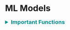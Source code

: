 <h1 id="mlmodels">ML Models</h1>

<div style='width:1000px;margin:auto'>

<details><summary style='font-size:18px;color:darkcyan'> <b>Important Functions</b> </summary>
<p>

<details><summary><b>Random Model</b></summary><p>
~~~python
# Random model.
def RandomModel(y_test, numOfClasses):
    '''
    This function builds a random model that predicts the class labels randomly.
    INPUT:
        - y_test: (Series) the series which we want to predict.
        - numOfClasses: (int) number of class labels in our dataset.
    OUTPUT:
        - y_pred: (array) contains the probability for each class, and it will be helpful if
        we have metric like 'log loss'.
    '''
    len_y = len(y_test)
    y_pred = np.zeros((len_y, numOfClasses))
    for i in range(len_y):
        rand_probs = np.random.rand(1, numOfClasses)
        y_pred[i] = ((rand_probs/sum(sum(rand_probs)))[0])
    return y_pred
~~~
</p></details> 

<details><summary>Plot <b>Features Importance</b></summary>
<p>
<p><a href="file:///media/mosaab/Volume/Personal/Development/Courses%20Docs/Kaggle's%20Notebooks/3_Home%20Credit%20Loans/1_Start%20Here:%20A%20Gentle%20Introduction.html#Model-Interpretation:-Feature-Importances"><b>Result</b></a> </p>

<p><a href="https://www.kaggle.com/willkoehrsen/a-complete-introduction-and-walkthrough"><b>Best Notebook</b></a> </p>
~~~python
# Take the important features from the model.
feature_importance_values = rf.feature_importances_
feature_importance = pd.DataFrame({'feature': features, 'importance': feature_importance_values})

def plot_feature_importances(df, n = 10, threshold = None):
    """Plots n most important features. Also plots the cumulative importance if
    threshold is specified and prints the number of features needed to reach threshold cumulative importance.
    Intended for use with any tree-based feature importances. 

    Args:
        df (dataframe): Dataframe of feature importances. Columns must be "feature" and "importance".

        n (int): Number of most important features to plot. Default is 15.

        threshold (float): Threshold for cumulative importance plot. If not provided, no plot is made. Default is None.

    Returns:
        df (dataframe): Dataframe ordered by feature importances with a normalized column (sums to 1) 
                        and a cumulative importance column

    Note:

        * Normalization in this case means sums to 1. 
        * Cumulative importance is calculated by summing features from most to least important
        * A threshold of 0.9 will show the most important features needed to reach 90% of cumulative importance

    """
    plt.style.use('fivethirtyeight')

    # Sort features with most important at the head
    df = df.sort_values('importance', ascending = False).reset_index(drop = True)

    # Normalize the feature importances to add up to one and calculate cumulative importance
    df['importance_normalized'] = df['importance'] / df['importance'].sum()
    df['cumulative_importance'] = np.cumsum(df['importance_normalized'])

    plt.rcParams['font.size'] = 12

    # Bar plot of n most important features
    df.loc[:n, :].plot.barh(y = 'importance_normalized', 
                            x = 'feature', color = 'darkgreen', 
                            edgecolor = 'k', figsize = (12, 8),
                            legend = False, linewidth = 2)

    plt.xlabel('Normalized Importance', size = 18); plt.ylabel(''); 
    plt.title(f'{n} Most Important Features', size = 18)
    plt.gca().invert_yaxis()


    if threshold:
        # Cumulative importance plot
        plt.figure(figsize = (8, 6))
        plt.plot(list(range(len(df))), df['cumulative_importance'], 'b-')
        plt.xlabel('Number of Features', size = 16); plt.ylabel('Cumulative Importance', size = 16); 
        plt.title('Cumulative Feature Importance', size = 18);

        # Number of features needed for threshold cumulative importance
        # This is the index (will need to add 1 for the actual number)
        importance_index = np.min(np.where(df['cumulative_importance'] > threshold))

        # Add vertical line to plot
        plt.vlines(importance_index + 1, ymin = 0, ymax = 1.05, linestyles = '--', colors = 'red')
        plt.show();

        print('{} features required for {:.0f}% of cumulative importance.'.format(importance_index + 1, 
                                                                                  100 * threshold))

    return df

# Call the function
feature_importance_sorted = plot_feature_importance(feature_importance)
~~~
</p>
</details> 

</p>
</details> 

<li><p><a href="file:///media/mosaab/Volume/Personal/Development/Courses%20Docs/Feature%20Engineering%20for%20Machine%20Learning/0_code/Section-03-Variable-Characteristics/03.8-Bonus-Machine-Learning-Algorithms-Overview.html" style='font-weight:bold'>Models Comparsion</a> </p></li><hr>


<details><summary><b style="font-size:25px">Binary Classification:</b></summary><p>

<ul>
<li><a href="file:///media/mosaab/Volume/Personal/Development/Courses%20Docs/Data%20Science/00_Code/Logistic%20Regression.html"><b>Logistic Regression/SGDClassifier</b></a> </li>

<li><a href="file:///media/mosaab/Volume/Personal/Development/Courses%20Docs/Data%20Science/00_Code/Random%20Forest.html"><b>Random Forest</b></a> </li>

<li><a href="file:///media/mosaab/Volume/Personal/Development/Courses%20Docs/Data%20Science/00_Code/LightGBM.html"><b>LightGBM</b></a></li>

<li><a href="file:///media/mosaab/Volume/Personal/Development/Courses%20Docs/Data%20Science/00_Code/BaggingClassifier.html"><b>Bagging Classifier</b></a></li>

<li><a href="file:///media/mosaab/Volume/Personal/Development/Courses%20Docs/Data%20Science/00_Code/Stacking.html"><b>Stacking</b></a> </li>

<li><details><summary><b>Linear SVM</b></summary><p>
<ul>
<li>A smaller "C" value leads to a wider street but more margin violations.</li>
<li>If you SVM model is overfitting, you can try to regularize it by reducing "C".</li>
<li>Unlike Logistic Regression, SVM classifier do not output probabilites for each class.</li>
<li>Make sure to set "dual = False", unless there are more features than training instances.</li>
</ul><pre><code>import numpy as np
from sklearn import datasets
from sklearn.pipeline import Pipeline
from sklearn.preprocessing import StandardScaler
from sklearn.svm import LinearSVC

iris = datasets.load_iris()
print(list(iris.keys()))
X = iris["data"][:, (2, 3)]
y = (iris["target"] == 2).astype(np.float64)

svm_clf = Pipeline([
    ("scaler", StandardScaler()),
    ("linear_svc", LinearSVC(C=1, loss="hinge"))
])

svm_clf.fit(X, y)
</code></pre>
<pre><code># For a huge dataset.
# Supports out-of-core learning.
from sklearn.linear_model import SGDClassifier

svm_clf = Pipeline([
    ("scaler", StandardScaler()),
    ("linear_svc", SGDClassifier(loss="hinge", alpha=1/(m*C)))
])

svm_clf.fit(X, y)
</code></pre>
</p></details></li>

<li><details><summary><b>Non-Linear SVM</b></summary><p>
<ul>
<li>A smaller "C" value leads to a wider street but more margin violations.</li>
<li>If you SVM model is overfitting, you can try to regularize it by reducing "C".</li>
<li>Unlike Logistic Regression, SVM classifier do not output probabilites for each class.</li>
<li>Make sure to set "dual = False", unless there are more features than training instances.</li>
</ul><pre><code>from sklearn.datasets import make_moons
from sklearn.pipeline import Pipeline
from sklearn.preprocessing import PolynomialFeatures

poly_svm_clf = Pipeline([
    ("poly_features", PolynomialFeatures(degree=3)),
    ("scaler", StandardScaler()),
    ("svm_clf", LinearSVC(C=10, loss="hinge"))
])

poly_svm_clf.fit(X, y)
</code></pre>
</p></details></li>

<li><details><summary><b>Polynomial Kernel SVM</b></summary><p>
<ul>
<li>A smaller "C" value leads to a wider street but more margin violations.</li>
<li>If you SVM model is overfitting, you can try to regularize it by reducing "C".</li>
<li>Unlike Logistic Regression, SVM classifier do not output probabilites for each class.</li>
<li>Make sure to set "dual = False", unless there are more features than training instances.</li>
<li><b>coef0</b> controls how much the model is influenced by high-degree polynomials versus low-degree polynomials.</li>
</ul><pre><code>from sklearn.pipeline import Pipeline
from sklearn.preprocessing import PolynomialFeatures, StandardScaler
from sklearn.svm import SVC

poly_kernel_svm_clf = Pipeline([
    ("scaler", StandardScaler()),
    ("svm_clf", SVC(kernel="poly", degree=3, coef0=1, C=5))
])

poly_kernel_svm_clf.fit(X, y)
</code></pre>
</p></details></li>
<li><details><summary><b>Gaussian RBF Kernel SVM</b></summary><p>
<ul>
<li>If you training set is very large, you end up with an equally large number of features.</li>
<li><b>gamma</b> acts like a regularization hyperparameter: if your model is overfitting, you should reduce it, and if it's underfitting, you should increase it (similar to C hyperparameter).</li>
</ul><pre><code>from sklearn.pipeline import Pipeline
from sklearn.preprocessing import PolynomialFeatures, StandardScaler
from sklearn.svm import SVC

rbf_kernel_svm_clf = Pipeline([
    ("scaler", StandardScaler()),
    ("svm_clf", SVC(kernel="rbf", gamma=5, C=0.001))
])

rbf_kernel_svm_clf.fit(X, y)
</code></pre>
</p></details></li>

<li><details><summary><b>RuleFit</b> [Skope-Rules]</summary><p>
<a href="./9_pipelines/demo_titanic.html"><b>Titanic Example</b></a>
</p></details></li>

<li><details><summary><b>Voting Classifier</b></summary><p>
<p><b>NOTE:</b> When all models can `predict_proba`, you can set voting to `soft`, otherwise set it to `hard`.</p>
<p>For `SVC` to turn on his `predict_proba`, set `probability` to True.</p><pre><code>from sklearn.datasets import make_moons
from sklearn.ensemble import RandomForestClassifier, VotingClassifier
from sklearn.linear_model import LogisticRegression
from sklearn.svm import SVC
from sklearn.metrics import accuracy_score
from sklearn.model_selection import train_test_split

iris = make_moons(n_samples=5000, noise=.1)
X = iris[0]
y = iris[1]

X_train, X_valid, y_train, y_valid = train_test_split(X, y, stratify=y, test_size=.2, random_state=42)

log_clf = LogisticRegression()
rf_clf  = RandomForestClassifier()
svm_clf = SVC(probability=True)

voting_clf = VotingClassifier([
        ("lr", log_clf),
        ("rf", rf_clf),
        ("svc", svm_clf)
], voting="hard")


for clf in (log_clf, rf_clf, svm_clf, voting_clf):
    clf.fit(X_train, y_train)
    y_pred = clf.predict(X_valid)
    print(clf.__class__.__name__, accuracy_score(y_valid, y_pred))
</code></pre>
</p></details></li>

<li><details><summary><b>Bagging</b> and <b>Pasting</b></summary><p>
<ul>
<li><b>Pasting</b> is like `Bagging` but without bootstrapping, so to use it, set `bootstrap` to False.</li>
<li><b>Random Patches Method</b> Samples both training instances and features.</li>
<li><b>Random Subspaces Method</b> keeps all training instances (i.e. bootstrap=False and max_samples=1.0) but sampling features (i.e. bootstrap_features=True and/or max_features=smaller than 1.0)</li>
</ul><pre><code>from sklearn.ensemble import BaggingClassifier
from sklearn.tree import DecisionTreeClassifier

bag_clf = BaggingClassifier(DecisionTreeClassifier(), n_estimators=500,
                            max_samples=500, bootstrap=True, n_jobs=-1, oob_score=True)
bag_clf.fit(X_train, y_train)
y_pred = bag_clf.predict(X_valid)
print(accuracy_score(y_valid, y_pred))
print(bag_clf.oob_score_)
</code></pre>
</p></details></li>

<li><details><summary><b>Random Forest</b></summary><p><pre><code>from sklearn.ensemble import RandomForestClassifier

rf_clf = RandomForestClassifier(n_estimators=500, max_leaf_nodes=16, n_jobs=-1, oob_score=True)
rf_clf.fit(X_train, y_train)

y_pred = rf_clf.predict(X_valid)
print(accuracy_score(y_valid, y_pred))
print(rf_clf.oob_score_)
</code></pre>

<h4>Feature Importance</h4><pre><code>for name, score in zip(iris["feature_names"], rf_clf.feature_importances_):
    print(name, score)
</code></pre>
</p></details></li>
<li><details><summary><b>Extra-Trees</b></summary><p>
<p>In each tree, RF tries to choose the best feature to split on, but Extra-Trees chooses the features at random.</p><pre><code>from sklearn.ensemble import ExtraTreesClassifier

rf_clf = ExtraTreesClassifier(n_estimators=500, max_leaf_nodes=16, n_jobs=-1, bootstrap=True, oob_score=True)
rf_clf.fit(X_train, y_train)

y_pred = rf_clf.predict(X_valid)
print(accuracy_score(y_valid, y_pred))
print(rf_clf.oob_score_)
</code></pre>
</p></details></li>

<li><details><summary><b>AdaBoost</b></summary><p><pre><code>from sklearn.ensemble import AdaBoostClassifier

ada_clf = AdaBoostClassifier(DecisionTreeClassifier(max_depth=1),
                             n_estimators=200,
                             algorithm="SAMME.R",
                             learning_rate=.4)
ada_clf.fit(X_train, y_train)
y_pred = ada_clf.predict(X_valid)
print(accuracy_score(y_valid, y_pred))
</code></pre>
</p></details></li>

<li><details><summary><b>MultinomialNB</b></summary><p>
<b>MultinomialNB</b> is more suitable for text classification</b><pre><code>from sklearn.naive_bayes import MultinomialNB

clf = MultinomialNB(alpha=0.0, class_prior=[0.4, 0.6])
clf.fit(X_train, y_train)
y_pred = ada_clf.predict(X_valid)
print(accuracy_score(y_valid, y_pred))
</code></pre>
</p></details></li>

<li><details><summary><b>Average Ensemble</b></summary><p>
you always create folds before starting with ensembling.<pre><code># A class to choose the best weights for each model.
import numpy as np
from functools import partial
from scipy.optimize import fmin
from sklearn import metrics

class OptimizeAUC:
    """
    Class for optimizing AUC.
    This class is all you need to find best weights for
    any model and for any metric and for any types of predictions.
    With very small changes, this class can be used for optimization of
    weights in ensemble models of _any_ type of predictions
    """
    def __init__(self):
        self.coef_ = 0
        def _auc(self, coef, X, y):
            """
            This functions calulates and returns AUC.
            :param coef: coef list, of the same length as number of models
            :param X: predictions, in this case a 2d array
            :param y: targets, in our case binary 1d array
            """
            # multiply coefficients with every column of the array
            # with predictions.
            # this means: element 1 of coef is multiplied by column 1
            # of the prediction array, element 2 of coef is multiplied
            # by column 2 of the prediction array and so on!
            x_coef = X * coef
            # create predictions by taking row wise sum
            predictions = np.sum(x_coef, axis=1)
            # calculate auc score
            auc_score = metrics.roc_auc_score(y, predictions)
            # return negative auc
            return -1.0 * auc_score
        def fit(self, X, y):
            # remember partial from hyperparameter optimization chapter?
            loss_partial = partial(self._auc, X=X, y=y)
            # dirichlet distribution. you can use any distribution you want
            # to initialize the coefficients
            # we want the coefficients to sum to 1
            initial_coef = np.random.dirichlet(np.ones(X.shape[1]), size=1)
            # use scipy fmin to minimize the loss function, in our case auc
            self.coef_ = fmin(loss_partial, initial_coef, disp=True)
    def predict(self, X):
        # this is similar to _auc function
        x_coef = X * self.coef_
        predictions = np.sum(x_coef, axis=1)
        return predictions
</code></pre>
<pre><code># How to use it.
import xgboost as xgb
from sklearn.datasets import make_classification
from sklearn import ensemble
from sklearn import linear_model
from sklearn import metrics
from sklearn import model_selection
# make a binary classification dataset with 10k samples
# and 25 features
X, y = make_classification(n_samples=10000, n_features=25)
# split into two folds (for this example)
xfold1, xfold2, yfold1, yfold2 = model_selection.train_test_split(
    X,
    y,
    test_size=0.5,
    stratify=y
)
# fit models on fold 1 and make predictions on fold 2
# we have 3 models:
# logistic regression, random forest and xgboost
logreg = linear_model.LogisticRegression()
rf = ensemble.RandomForestClassifier()
xgbc = xgb.XGBClassifier()
# fit all models on fold 1 data
logreg.fit(xfold1, yfold1)
rf.fit(xfold1, yfold1)
xgbc.fit(xfold1, yfold1)
# predict all models on fold 2
# take probability for class 1
pred_logreg = logreg.predict_proba(xfold2)[:, 1]
pred_rf = rf.predict_proba(xfold2)[:, 1]
pred_xgbc = xgbc.predict_proba(xfold2)[:, 1]

# create an average of all predictions
# that is the simplest ensemble
avg_pred = (pred_logreg + pred_rf + pred_xgbc) / 3
# a 2d array of all predictions
fold2_preds = np.column_stack((
    pred_logreg,
    pred_rf,
    pred_xgbc,
    avg_pred
))
# calculate and store individual AUC values
aucs_fold2 = []
for i in range(fold2_preds.shape[1]):
    auc = metrics.roc_auc_score(yfold2, fold2_preds[:, i])
    aucs_fold2.append(auc)
print(f"Fold-2:
 LR AUC = {aucs_fold2[0]}")
print(f"Fold-2:
 RF AUC = {aucs_fold2[1]}")
print(f"Fold-2:
 XGB AUC = {aucs_fold2[2]}")
print(f"Fold-2:
 Average Pred AUC = {aucs_fold2[3]}")
# now we repeat the same for the other fold
# this is not the ideal way, if you ever have to repeat code,
# create a function!
# fit models on fold 2 and make predictions on fold 1
logreg = linear_model.LogisticRegression()
rf = ensemble.RandomForestClassifier()
xgbc = xgb.XGBClassifier()
logreg.fit(xfold2, yfold2)
rf.fit(xfold2, yfold2)
xgbc.fit(xfold2, yfold2)
pred_logreg = logreg.predict_proba(xfold1)[:, 1]
pred_rf = rf.predict_proba(xfold1)[:, 1]
pred_xgbc = xgbc.predict_proba(xfold1)[:, 1]
avg_pred = (pred_logreg + pred_rf + pred_xgbc) / 3
fold1_preds = np.column_stack((
    pred_logreg,
    pred_rf,
    pred_xgbc,
    avg_pred
))

aucs_fold1 = []
for i in range(fold1_preds.shape[1]):
    auc = metrics.roc_auc_score(yfold1, fold1_preds[:, i])
    aucs_fold1.append(auc)
print(f"Fold-1:
 LR AUC = {aucs_fold1[0]}")
print(f"Fold-1:
 RF AUC = {aucs_fold1[1]}")
print(f"Fold-1:
 XGB AUC = {aucs_fold1[2]}")
print(f"Fold-1:
 Average prediction AUC = {aucs_fold1[3]}")
# find optimal weights using the optimizer
opt = OptimizeAUC()
# dont forget to remove the average column
opt.fit(fold1_preds[:, :-1], yfold1)
opt_preds_fold2 = opt.predict(fold2_preds[:, :-1])
auc = metrics.roc_auc_score(yfold2, opt_preds_fold2)
print(f"Optimized AUC, Fold 2 = {auc}")
print(f"Coefficients = {opt.coef_}")
opt = OptimizeAUC()
opt.fit(fold2_preds[:, :-1], yfold2)
opt_preds_fold1 = opt.predict(fold1_preds[:, :-1])
auc = metrics.roc_auc_score(yfold1, opt_preds_fold1)
print(f"Optimized AUC, Fold 1 = {auc}")
print(f"Coefficients = {opt.coef_}")
</code></pre>
</p></details></li>

</ul></details>

<details><summary><b style="font-size:25px">Multi-Class Classification:</b></summary></p>
<p><b>NOTE:</b> Sklearn detects when you try to use a binary classification algorithm for a multi-class classification task, and it automatically runs OvA (except for SVM classifiers for which it uses OvO).</p>
<details><summary><b>One Vs. All</b></summary></p><pre><code>from sklearn.multiclass import OneVsAllClassifier

ova_clf = OneVsAll(SVC(random_state=42))
ova_clf.fit(X_train, y_train)
</code></pre>
</p></details>

<details><summary><b>One Vs. One</b></summary></p><pre><code>from sklearn.multiclass import OneVsOneClassifier

ovo_clf = OneVsOneClassifier(SGDClassifier(random_state=42))
ovo_clf.fit(X_train, y_train)
ovo_clf.predict([some_digit])
</code></pre>
</p></details>

</p></details>

<details><summary><b style="font-size:25px">Regression:</b></summary><p><ul>

<li><details><summary><b>Linear Regression</b></summary><p><pre><code># Fast when we have large training instance.
# Slow when we have large numer of features.
# Doesn't require scaling!!
from sklearn.linear_models import LinearRegression

lin_reg = LinearRegression()
lin_reg.fit(X, y)

print(lin_reg.intercept_)
print(lin_reg.coef_)
</code></pre>
</p></details></li>

<li><details><summary><b>SGD Regressor</b></summary><p><pre><code># Fast when we have large training instances.
# Fast when we have large number of features too!
# Change the thetas at each instance.
# gives a better thetas than GD, but not the best!
# Requires Scaling!!
from sklearn.linear_model import SGDRegressor

sgd_reg = SGDRegressor(max_iter=1000, tol=1e-3, penalty=None, eta0=0.1)
sgd_reg.fit(X, y.ravel())
sgd_reg.intercept_, sgd_reg.coef_
</code></pre>

<h4>SGD with Early Stopping</h4><pre><code>from sklearn.base import clone
from sklearn.preprocessing import StandardScaler

# Prepare the data.
poly_scaler = Pipeline([
    ("poly_features", PolynomialFeatures(degree=90, include_bias=False)),
    ("std_scaler", StandardScaler())
])
X_train_poly_scaled = poly_scaler.fit_transform(X_train)
X_valid_poly_scaled = poly_scaler.transform(X_valid)

# Note: warm_start=True, when fit() method is called, it just continues training
# where it left off instead of restarting from scratch.
sgd_reg = SGDRegressor(max_iter=1, tol=-np.infty, warm_start=True,
                       penalty=None, learning_rate="constant", eta0=0.0005)

minimum_valid_error = float("inf")
best_epoch          = None
best_model          = None

for epoch in range(1000):
    sgd_reg.fit(X_train_poly_scaled, y_train)   # continues where it left off.
    y_valid_preds = sgd_reg.predict(X_valid_poly_scaled)
    valid_error   = mean_squared_error(y_valid, y_valid_preds)

    if valid_error &lt; minimum_valid_error:
        minimum_valid_error, best_epoch, best_model = valid_error, epoch, clone(sgd_reg)
</code></pre>
</p></details></li>

<li><details><summary><b>Polynomial Regressor</b></summary><p><pre><code># Create the polynomial features.
# WATCH THE NUMBER OF FEATURES = (n + d)!/d! * n!
# where n = number of features.
# where d = degree.

from sklearn.preprocessing import PolynomialFeatures
from sklearn.pipeline import Pipeline

poly_model = Pipeline([
        ("poly_features", PolynomialFeatures(degree=10, include_bias=False)),
        ("lin_reg", LinearRegression())
])

poly_model.fit(X, y)
</code></pre>
</p></details></li>

<li><details><summary><b>Ridge Regressor</b> [L2 Regulaizer]</summary><p>
<p><b>NOTE:</b> Requires Scalling and you can make it polynomial as Linear Regression.</p><pre><code># Also called "Tikhonov Regularization", L2.
# if alpha = 0, the Ridge Regression is just a Linear Regression.
# if alpha = v.large, then all weights end up v.close to zero.
# 1. Ridge using Closed-form solution.
from sklearn.linear_model import Ridge

# you can use solver="sag" too.
ridge_reg = Ridge(alpha=1, solver="cholesky", normalize=True)
ridge_reg.fit(X, y)

# 2. Ridge using Gradient Descent.
from sklearn.linear_model import SGDRegressor

sgd_reg = SGDRegressor(penalty="l2")
sgd_reg.fit(X, y.ravel())
sgd_reg.predict([[1.5]])
</code></pre>
</p></details></li>


<li><details><summary><b>Lasso Regressor</b> [L1 Regulaizer]</summary><p>
<p><b>NOTE:</b> Requires Scalling and you can make it polynomial as Linear Regression.</p><pre><code># 1. Lasso using Closed-form solution.
from sklearn.linear_model import Lasso

lasso_reg = Lasso(alpha=0.1)
lasso_reg.fit(X, y)
lasso_reg.predict([[1.5]])

# 2. Ridge using Gradient Descent.
from sklearn.linear_model import SGDRegressor

sgd_reg = SGDRegressor(penalty="l1")
sgd_reg.fit(X, y.ravel())
sgd_reg.predict([[1.5]])
</code></pre>
</p></details></li>

<li><details><summary><b>Elastic Net</b> [L1 + L2 Regulaizer]</summary><p>
<p><b>NOTE:</b> Requires Scalling and you can make it polynomial as Linear Regression.</p><pre><code># when r = 0, Elastic Net = Ridge Regression.
# when r = 1, Elastic Net = Lasso Regression.
# 1. ElasticNet using Closed-form solution.
from sklearn.linear_model import ElasticNet

elastic_net = ElasticNet(alpha=.1, l1_ratio=.5)
elastic_net.fit(X, y)
elastic_net.predict([[1.5]])
</code></pre>
</p></details></li>

<li><details><summary><b>RuleFit</b></summary><p>
The algorithm can be used for predicting an output vector y given an input matrix X. In the first step a tree ensemble is generated with gradient boosting. The trees are then used to form rules, where the paths to each node in each tree form one rule. A rule is a binary decision if an observation is in a given node, which is dependent on the input features that were used in the splits. The ensemble of rules together with the original input features are then being input in a L1-regularized linear model, also called Lasso, which estimates the effects of each rule on the output target but at the same time estimating many of those effects to zero.<pre><code># pip install git+git://github.com/christophM/rulefit.git

# TRAIN the Model.
import numpy as np
import pandas as pd

from rulefit import RuleFit

boston_data = pd.read_csv("boston.csv", index_col=0)

y = boston_data.medv.values
X = boston_data.drop("medv", axis=1)
features = X.columns
X = X.as_matrix()

rf = RuleFit()
rf.fit(X, y, feature_names=features)
</code></pre><pre><code># If you want to have influence on the tree generator you can pass the generator as argument:
from sklearn.ensemble import GradientBoostingRegressor
gb = GradientBoostingRegressor(n_estimators=500, max_depth=10, learning_rate=0.01)
rf = RuleFit(gb)

rf.fit(X, y, feature_names=features)
</code></pre><pre><code># Predict:
rf.predict(X)

# Inspect Rules:
rules = rf.get_rules()

rules = rules[rules.coef != 0].sort_values("support", ascending=False)
rules.head()
</code></pre>
You can create new features with these rules, and then apply linear models or other models and see the result.
</p></details></li>

<li><details><summary><b>Linear SVM</b></summary><p>
<ul>
<li>A smaller "C" value leads to a wider street but more margin violations.</li>
<li>If you SVM model is overfitting, you can try to regularize it by reducing "C".</li>
<li>Unlike Logistic Regression, SVM classifier do not output probabilites for each class.</li>
<li>Make sure to set "dual = False", unless there are more features than training instances.</li>
</ul><pre><code>from sklearn.svm import LinearSVR

svm_reg = LinearSVR(epsilon=1.5)
svm_reg.fit(X, y)
</code></pre>
</p></details></li>

<li><details><summary><b>Kernel SVM</b></summary><p>
<ul>
<li>A smaller "C" value leads to a wider street but more margin violations.</li>
<li>If you SVM model is overfitting, you can try to regularize it by reducing "C".</li>
<li>Unlike Logistic Regression, SVM classifier do not output probabilites for each class.</li>
<li>Make sure to set "dual = False", unless there are more features than training instances.</li>
</ul><pre><code>from sklearn.svm import SVR

svm_poly_reg = SVR(kernel="poly", degree=2, C=100, epsilon=.1)
svm_poly_reg.fit(X, y)
</code></pre>
</p></details></li>

<li><details><summary><b>Gradient Boosting</b></summary><p><pre><code># GBDT with early stopping but run all the iterations.
from sklearn.ensemble import GradientBoostingRegressor
from sklearn import metrics

gbrt = GradientBoostingRegressor(max_depth=2, n_estimators=200)
gbrt.fit(X_train, y_train)

errors = [metrics.mean_squared_error(y_valid, y_pred)
            for y_pred in gbrt.staged_predict(X_valid)]
bst_n_estimators = np.argmin(errors)
print(bst_n_estimators)

gbrt_best = GradientBoostingRegressor(max_depth=2, n_estimators=bst_n_estimators)
gbrt_best.fit(X_train, y_train)
y_pred = gbrt_best.predict(X_valid)
print(metrics.mean_absolute_error(y_valid, y_pred))
</code></pre>
<pre><code># Early Stopping but breaks when there's no improvment.
gbrt = GradientBoostingRegressor(max_depth=2, warm_start=True)

min_valid_error = float("inf")
error_going_up  = 0

for n_estimators in range(1, 120):
    gbrt.n_estimators = n_estimators
    gbrt.fit(X_train, y_train)
    y_pred = gbrt.predict(X_valid)
    valid_error = metrics.mean_squared_error(y_valid, y_pred)

    if valid_error &lt; min_valid_error:
        min_valid_error, error_going_up = valid_error, 0
    else:
        error_going_up += 1
        if error_going_up == 5:
            break   # Early Stopping
</code></pre>
</p></details></li>

<li><details><summary><b>XGBoost</b></summary><p><pre><code>import xgboost 

xgb_reg = xgboost.XGBRegressor(n_estimators=200, max_depth=4)
xgb_reg.fit(X_train, y_train,
            eval_set=[(X_train, y_train), (X_valid, y_valid)],
            early_stopping_rounds=200)
y_pred = xgb_reg.predict(X_valid)
print(metrics.mean_absolute_error(y_valid, y_pred))
</code></pre>
</p></details></li>

<li><details><summary><b>Stacking</b></summary><p><pre><code>X_val_predictions = np.empty((len(X_val), len(estimators)), dtype=np.float32)

for index, estimator in enumerate(estimators):
    X_val_predictions[:, index] = estimator.predict(X_val)

# Meta Model
rnd_forest_blender = RandomForestClassifier(n_estimators=200, oob_score=True, random_state=42)
rnd_forest_blender.fit(X_val_predictions, y_val)

# Predictions
X_test_predictions = np.empty((len(X_test), len(estimators)), dtype=np.float32)

for index, estimator in enumerate(estimators):
    X_test_predictions[:, index] = estimator.predict(X_test)

y_pred = rnd_forest_blender.predict(X_test_predictions)
</code></pre>
</p></details></li>

<li><a href="file:///media/mosaab/Volume/Personal/Development/Courses%20Docs/Data%20Science/0_Code/KNN.html"><b>K Nearest Neighbors</b></a> </li>

<li><a href="file:///media/mosaab/Volume/Personal/Development/Courses%20Docs/Data%20Science/0_Code/Decision%20Tree.html"><b>Decision Tree</b></a></li>

<li><a href="file:///media/mosaab/Volume/Personal/Development/Courses%20Docs/Data%20Science/0_Code/Random%20Forest.html"><b>Random Forest</b></a></li>

<li><a href="file:///media/mosaab/Volume/Personal/Development/Courses%20Docs/Data%20Science/00_Code/BaggingRegressor.html"><b>Bagging Regressor</b></a></li>

<li><a href="file:///media/mosaab/Volume/Personal/Development/Courses%20Docs/Data%20Science/00_Code/Stacking.html"><b>Stacking</b></a> </li>

<li>Regression Splines - NOT COMPLETE</li>
</ul></details>

<details><summary><b style="font-size:25px">Clustering:</b></summary><p><ul>

<li><details><summary>K-Means</summary><p>
<a href="file:///media/mosaab/Volume/Personal/Development/Courses%20Docs/Data%20Science/00_Code/KMeans.html"><b>K-means</b></a>

<h4>Beside Elbow method, we can use silhouette coefficient too</h4>
<p>The silhouette coefficient is used when the ground-truth about the dataset is unknown, instead computing the density of clusters produced by the model. A silhouette score can then be calculated by averaging the silhouette coefficient for each sample, computed as the difference between the average intracluster distance and the mean nearest-cluster distance for each sample, normalized by the maximum value.<br><br>
This produces a score between 1 and -1, where 1 is highly dense clusters, -1 is completely incorrect clustering, and values near zero indicate overlapping clusters. The higher the score the better, because the clusters are denser and more separate. Negative values imply that samples have been assigned to the wrong cluster, and positive
values mean that there are discrete clusters. The scores can then be plotted to display a measure of how close each point in one cluster is to points in the neighboring clusters.</p><pre><code># silhouette = (b - a) / max(a, b)
# a = mean distance to the other instances in the same cluster.
# b = mean nearest-cluster distance.
# silhouette varies from -1 to +1, +1 means the instance is well inside its own cluster and far from othe clusters, and 0 means it's close to a cluster boundary, and -1 means that the instance may have been assigned to the wrong cluster.
# Visualize silhouette coef. for different k (n of clusters).
# The k with the larger silhouette is the best.
from sklearn.metrics import silhouette_score

silhouette_scores = [silhouette_score(X, model.labels_)
                     for model in kmeans_per_k[1:]]

# Visualize
plt.figure(figsize=(8, 3))
plt.plot(range(2, 10), silhouette_scores, "bo-")
plt.xlabel("$k$", fontsize=14)
plt.ylabel("Silhouette score", fontsize=14)
plt.axis([1.8, 8.5, 0.55, 0.7])
save_fig("silhouette_score_vs_k_plot")
plt.show()
</code></pre>
<pre><code>from sklearn.cluster import KMeans
from yellowbrick.cluster import SilhouetteVisualizer

# Instantiate the clustering model and visualizer
visualizer = SilhouetteVisualizer(KMeans(n_clusters=6))
visualizer.fit(docs)
visualizer.poof()
</code></pre>

<h4>Elbow Methods using Yellowbrick</h4><pre><code>from sklearn.cluster import KMeans
from yellowbrick.cluster import KElbowVisualizer
# Instantiate the clustering model and visualizer
visualizer = KElbowVisualizer(KMeans(), metric='silhouette', k=[4,10])
visualizer.fit(docs)
visualizer.poof()
</code></pre>
</p></details></li>

<li><a href="file:///media/mosaab/Volume/Personal/Development/Courses%20Docs/Data%20Science/00_Code/Agglomerative%20Clustering.html"><b>AgglomerativeClustering</b></a> </li>

<li><a href="file:///media/mosaab/Volume/Personal/Development/Courses%20Docs/Data%20Science/00_Code/DBSCAN.html"><b>DBSCAN</b></a> </li>
</ul></details>

<details><summary><b style='font-size:27px;'>Auto ML</b></summary><p><ul>
<li><a href="file:///media/mosaab/Volume/Personal/Development/Courses%20Docs/Sklearn/auto-sklearn.html#auto-sklearn"><b><span style='color:#333'>Auto-Sklearn</span></b></a></li>

<li><a href="file:///media/mosaab/Volume/Personal/Development/Courses%20Docs/Sklearn/Titanic_Kaggle.html#Data-Analysis-using-TPOT"><b><span style='color:#333'>TPOT</span></b></a></li>

<li><a href="file:///media/mosaab/Volume/Personal/Development/Courses%20Docs/Sklearn/automl_binary_classification_product_backorders.html#H2O-AutoML-Binary-Classification-Demo"><b><span style='color:#333'>H2O</span></b></a></li>

</ul></p></details>

<p><a href="https://www.analyticsvidhya.com/blog/2017/08/introduction-to-multi-label-classification/"><b><span style='font-size:25px;color:#333'>Multi-Label Classification</span></b></a> </p>

<details><summary><b style="font-size:25px">Semi-Supervised Learning Models</b></summary><ul>

<li><details><summary><b>Gaussian Mixture</b></summary><pre><code>class sklearn.mixture.GaussianMixture(n_components=1, *, covariance_type='full', tol=0.001, reg_covar=1e-06, max_iter=100, n_init=1, init_params='kmeans', weights_init=None, means_init=None, precisions_init=None, random_state=None, warm_start=False, verbose=0, verbose_interval=10)[source]
</code></pre>
</details></li>

<li><details><summary><b>Self-Learning</b></summary>
Read <b>master ML book</b> - Page: 87<pre><code>nb_samples = X.shape[0]
nb_labeled = 20
nb_unlabeled = nb_samples - nb_labeled
nb_unlabeled_samples = 2
X_train = X[:nb_labeled]
Y_train = Y[:nb_labeled]
X_unlabeled = X[nb_labeled:]
</code></pre>
<pre><code>import numpy as np
from sklearn.naive_bayes import GaussianNB
while X_train.shape[0] &lt;= nb_samples:
    nb = GaussianNB()
    nb.fit(X_train, Y_train)
    if X_train.shape[0] == nb_samples:
        break
    probs = nb.predict_proba(X_unlabeled)
    top_confidence_idxs = np.argsort(np.max(probs, axis=1)).astype(np.
    int64)[::-1]
    selected_idxs = top_confidence_idxs[0:nb_unlabeled_samples]
    X_new_train = X_unlabeled[selected_idxs]
    Y_new_train = nb.predict(X_new_train)
    X_train = np.concatenate((X_train, X_new_train), axis=0)
    Y_train = np.concatenate((Y_train, Y_new_train), axis=0)
    X_unlabeled = np.delete(X_unlabeled, selected_idxs, axis=0)
</code></pre>
</details></li>

<li><details><summary><b>Co-Training</b></summary>

</details></li>

<li><details><summary><b>Contrastive Pessimistic Likelihood Estimation (CPLE)</b></summary>
<p>Read page: <b>104</b> - Book: <b>Mastering Machine Learning Algorithms</b> [Expert Insight]
<pre><code>from sklearn.datasets import load_digits
import numpy as np

X_a, Y_a = load_digits(return_X_y=True)
X = np.vstack((X_a[Y_a == 0], X_a[Y_a == 1]))
Y = np.vstack((np.expand_dims(Y_a, axis=1)[Y_a==0], np.expand_dims(Y_a, axis=1)[Y_a==1]))

nb_samples = X.shape[0]
nb_dimensions = X.shape[1]
nb_unlabeled = 150
Y_true = np.zeros((nb_unlabeled,))

unlabeled_idx = np.random.choice(np.arange(0, nb_samples, 1), replace=False, size=nb_unlabeled)
Y_true = Y[unlabeled_idx].copy()
Y[unlabeled_idx] = -1
</code></pre>

<pre><code>from sklearn.linear_model import LogisticRegression

lr_test = LogisticRegression(solver="lbfgs",
                             max_iter=10_000,
                             multi_class="auto",
                             n_jobs=-1,
                             random_state=1000)
lr_test.fit(X[Y.squeeze() != -1], Y[Y.squeeze() != -1].squeeze())
unlabeled_score = lr_test.score(X[Y.squeeze() == -1], Y_true)
# 0.573333333333
</code></pre>

<pre><code>from sklearn.model_selection import cross_val_score

total_cv_scores = cross_val_score(LogisticRegression(solver="lbfgs", max_iter=10_000, multi_class="auto", random_state=1000), X, Y.squeeze(), cv=10, n_jobs=-1)

print(total_cv_scores)
</code></pre>

<pre><code># Implement CPLE
lr = LogisticRegression(solver="lbfgs", max_iter=10_000,
multi_class="auto",
random_state=1000)

q0 = np.random.uniform(0, 1, size=nb_unlabeled)
trh = np.vectorize(lambda x: 0.0 if x &lt; 0.5 else 1.0)
</code></pre>

<pre><code>def weighted_log_loss(yt, p, w=None, eps=1e-15):
    if w is None:
        w_t = np.ones((yt.shape[0], 2))
    else:
        w_t = np.vstack((w, 1.0 - w)).T
    Y_t = np.vstack((1. - yt.squeeze(), yt.squeeze())).T
    L_t = np.sum(w_t * Y_t * np.log(np.clip(p, eps, 1. - eps)), axis=1)
    return np.mean(L_t)
</code></pre>

<pre><code>def build_dataset(q):
    Y_unlabeled = trh(q)

    X_n = np.zeros((nb_samples, nb_dimensions))
    X_n[0:nb_samples - nb_unlabeled] = X[Y.squeeze() != -1]
    X_n[nb_samples - nb_unlabeled:] = X[Y.squeeze() == -1]

    Y_n = np.zeros((nb_samples, 1))
    Y_n[0:nb_samples - nb_unlabeled] = Y[Y.squeeze() != -1]
    Y_n[nb_samples - nb_unlabeled:] = np.expand_dims(Y_unlabeled, axis=1)
    return X_n, Y_n


def log_likelihood(q):
    X_n, Y_n = build_dataset(q)
    Y_soft = trh(q)
    lr.fit(X_n, Y_n.squeeze())
    p_sup = lr.predict_proba(X[Y.squeeze() != -1])
    p_semi = lr.predict_proba(X[Y.squeeze() == -1])

    l_sup = weighted_log_loss(Y[Y.squeeze() != -1], p_sup)
    l_semi = weighted_log_loss(Y_soft, p_semi, q)

    return l_semi - l_sup
</code></pre>

<pre><code>from scipy.optimize import fmin_bfgs
q_end = fmin_bfgs(f=log_likelihood, x0=q0, maxiter=1000, disp=False)

X_n, Y_n = build_dataset(q_end)

final_semi_cv_scores = cross_val_score(
LogisticRegression(solver="lbfgs", max_iter=10000, multi_
class="auto", random_state=1000),
X_n, Y_n.squeeze(), cv=10, n_jobs=-1)
print(final_semi_cv_scores)

# [0.97297297 0.86486486 0.94594595 0.86486486 0.89189189 0.88571429
# 0.48571429 0.91428571 0.88571429 0.48571429]
</code></pre>
</details></li>

<li><details><summary><b>Semi-Supervised Support Vector Machines (S3VM)</b></summary>

</details></li>

<li><details><summary><b>Transductive Support Vector Machines (TSVM)</b></summary>

</details></li>

</ul></details>

</div>